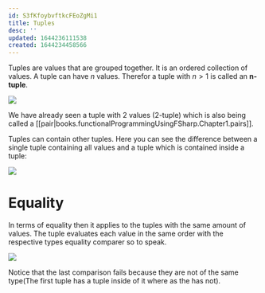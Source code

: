 ```yaml
---
id: S3fKfoybvftkcFEoZgMi1
title: Tuples
desc: ''
updated: 1644236111538
created: 1644234458566
---
```

Tuples are values that are grouped together. It is an ordered collection of values. A tuple can have $n$ values. Therefor a tuple with $n > 1$ is called an **n-tuple**. 

![](/assets/images/2022-02-07-12-50-24.png)

We have already seen a tuple with 2 values (2-tuple) which is also being called a [[pair|books.functionalProgrammingUsingFSharp.Chapter1.pairs]].

Tuples can contain other tuples. Here you can see the difference between a single tuple containing all values and a tuple which is contained inside a tuple:

![](/assets/images/2022-02-07-12-52-33.png)

# Equality
In terms of equality then it applies to the tuples with the same amount of values. The tuple evaluates each value in the same order with the respective types equality comparer so to speak.

![](/assets/images/2022-02-07-13-13-22.png)

Notice that the last comparison fails because they are not of the same type(The first tuple has a tuple inside of it where as the has not). 